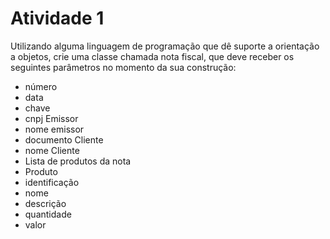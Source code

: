 # Atividade 1 
Utilizando alguma linguagem de programação que dê suporte a orientação a objetos, crie uma classe chamada nota fiscal, que deve receber os seguintes parâmetros no momento da sua construção: 

* número
* data
* chave
* cnpj Emissor
* nome emissor
* documento Cliente
* nome Cliente
* Lista de produtos da nota
* Produto
* identificação
* nome
* descrição
* quantidade 
* valor

